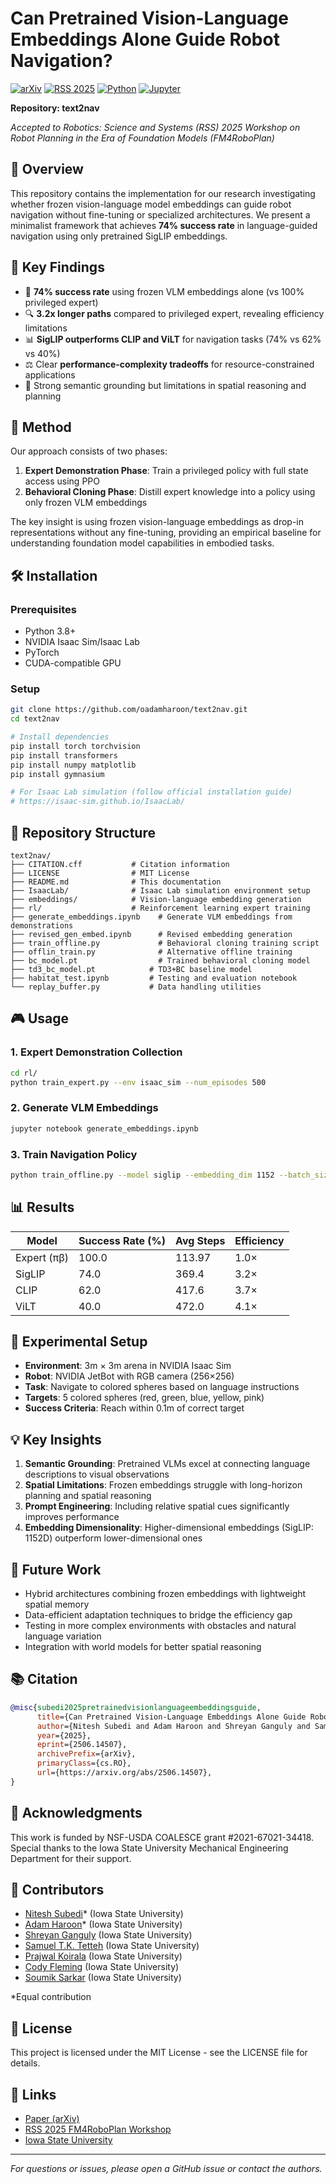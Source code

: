# Can Pretrained Vision-Language Embeddings Alone Guide Robot Navigation?

[![arXiv](https://img.shields.io/badge/arXiv-2506.14507-b31b1b.svg)](https://arxiv.org/abs/2506.14507)
[![RSS 2025](https://img.shields.io/badge/RSS%202025-Workshop-blue)](https://sites.google.com/brown.edu/fm4roboplan/home)
[![Python](https://img.shields.io/badge/Python-76.3%25-blue)](https://github.com/oadamharoon/text2nav)
[![Jupyter](https://img.shields.io/badge/Jupyter%20Notebook-22.7%25-orange)](https://github.com/oadamharoon/text2nav)

**Repository: text2nav**

*Accepted to Robotics: Science and Systems (RSS) 2025 Workshop on Robot Planning in the Era of Foundation Models (FM4RoboPlan)*

## 📝 Overview

This repository contains the implementation for our research investigating whether frozen vision-language model embeddings can guide robot navigation without fine-tuning or specialized architectures. We present a minimalist framework that achieves **74% success rate** in language-guided navigation using only pretrained SigLIP embeddings.

## 🎯 Key Findings

- 🎯 **74% success rate** using frozen VLM embeddings alone (vs 100% privileged expert)
- 🔍 **3.2x longer paths** compared to privileged expert, revealing efficiency limitations
- 📊 **SigLIP outperforms CLIP and ViLT** for navigation tasks (74% vs 62% vs 40%)
- ⚖️ Clear **performance-complexity tradeoffs** for resource-constrained applications
- 🧠 Strong semantic grounding but limitations in spatial reasoning and planning

## 🚀 Method

Our approach consists of two phases:

1. **Expert Demonstration Phase**: Train a privileged policy with full state access using PPO
2. **Behavioral Cloning Phase**: Distill expert knowledge into a policy using only frozen VLM embeddings

The key insight is using frozen vision-language embeddings as drop-in representations without any fine-tuning, providing an empirical baseline for understanding foundation model capabilities in embodied tasks.

## 🛠️ Installation

### Prerequisites
- Python 3.8+
- NVIDIA Isaac Sim/Isaac Lab
- PyTorch
- CUDA-compatible GPU

### Setup
```bash
git clone https://github.com/oadamharoon/text2nav.git
cd text2nav

# Install dependencies
pip install torch torchvision
pip install transformers
pip install numpy matplotlib
pip install gymnasium

# For Isaac Lab simulation (follow official installation guide)
# https://isaac-sim.github.io/IsaacLab/
```

## 📁 Repository Structure

```
text2nav/
├── CITATION.cff           # Citation information
├── LICENSE                # MIT License
├── README.md              # This documentation
├── IsaacLab/              # Isaac Lab simulation environment setup
├── embeddings/            # Vision-language embedding generation
├── rl/                    # Reinforcement learning expert training
├── generate_embeddings.ipynb    # Generate VLM embeddings from demonstrations
├── revised_gen_embed.ipynb      # Revised embedding generation
├── train_offline.py             # Behavioral cloning training script
├── offlin_train.py              # Alternative offline training
├── bc_model.pt                  # Trained behavioral cloning model
├── td3_bc_model.pt            # TD3+BC baseline model
├── habitat_test.ipynb         # Testing and evaluation notebook
└── replay_buffer.py           # Data handling utilities
```

## 🎮 Usage

### 1. Expert Demonstration Collection
```bash
cd rl/
python train_expert.py --env isaac_sim --num_episodes 500
```

### 2. Generate VLM Embeddings
```bash
jupyter notebook generate_embeddings.ipynb
```

### 3. Train Navigation Policy
```bash
python train_offline.py --model siglip --embedding_dim 1152 --batch_size 32
```

## 📊 Results

| Model | Success Rate (%) | Avg Steps | Efficiency |
|-------|------------------|-----------|------------|
| Expert (πβ) | 100.0 | 113.97 | 1.0× |
| SigLIP | 74.0 | 369.4 | 3.2× |
| CLIP | 62.0 | 417.6 | 3.7× |
| ViLT | 40.0 | 472.0 | 4.1× |

## 🔬 Experimental Setup

- **Environment**: 3m × 3m arena in NVIDIA Isaac Sim
- **Robot**: NVIDIA JetBot with RGB camera (256×256)
- **Task**: Navigate to colored spheres based on language instructions
- **Targets**: 5 colored spheres (red, green, blue, yellow, pink)
- **Success Criteria**: Reach within 0.1m of correct target

## 💡 Key Insights

1. **Semantic Grounding**: Pretrained VLMs excel at connecting language descriptions to visual observations
2. **Spatial Limitations**: Frozen embeddings struggle with long-horizon planning and spatial reasoning
3. **Prompt Engineering**: Including relative spatial cues significantly improves performance
4. **Embedding Dimensionality**: Higher-dimensional embeddings (SigLIP: 1152D) outperform lower-dimensional ones

## 🔮 Future Work

- Hybrid architectures combining frozen embeddings with lightweight spatial memory
- Data-efficient adaptation techniques to bridge the efficiency gap
- Testing in more complex environments with obstacles and natural language variation
- Integration with world models for better spatial reasoning

## 📚 Citation

```bibtex
@misc{subedi2025pretrainedvisionlanguageembeddingsguide,
      title={Can Pretrained Vision-Language Embeddings Alone Guide Robot Navigation?}, 
      author={Nitesh Subedi and Adam Haroon and Shreyan Ganguly and Samuel T. K. Tetteh and Prajwal Koirala and Cody Fleming and Soumik Sarkar},
      year={2025},
      eprint={2506.14507},
      archivePrefix={arXiv},
      primaryClass={cs.RO},
      url={https://arxiv.org/abs/2506.14507}, 
}
```

## 🙏 Acknowledgments

This work is funded by NSF-USDA COALESCE grant #2021-67021-34418. Special thanks to the Iowa State University Mechanical Engineering Department for their support.

## 👥 Contributors

- [Nitesh Subedi](https://github.com/nitesh-subedi)* (Iowa State University)
- [Adam Haroon](https://github.com/oadamharoon)* (Iowa State University)  
- [Shreyan Ganguly](https://github.com/tre3x) (Iowa State University)
- [Samuel T.K. Tetteh](https://github.com/samtett) (Iowa State University)
- [Prajwal Koirala](https://github.com/prajwalkoirala) (Iowa State University)
- [Cody Fleming](https://scholar.google.com/citations?user=Pefc1GgAAAAJ&hl=en) (Iowa State University)
- [Soumik Sarkar](https://scholar.google.com/citations?user=-rmRjqIAAAAJ&hl=en) (Iowa State University)

*Equal contribution

## 📄 License

This project is licensed under the MIT License - see the LICENSE file for details.

## 🔗 Links

- [Paper (arXiv)](https://arxiv.org/abs/2506.14507)
- [RSS 2025 FM4RoboPlan Workshop](https://sites.google.com/brown.edu/fm4roboplan/home)
- [Iowa State University](https://www.iastate.edu/)

---

*For questions or issues, please open a GitHub issue or contact the authors.*
